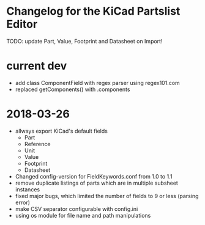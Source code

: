 Changelog for the KiCad Partslist Editor
========================================

TODO: update Part, Value, Footprint and Datasheet on Import!
# current dev
* add class ComponentField with regex parser using regex101.com
* replaced getComponents() with .components

# 2018-03-26
* allways export KiCad's default fields
  * Part
  * Reference
  * Unit
  * Value
  * Footprint
  * Datasheet
* Changed config-version for FieldKeywords.conf from 1.0 to 1.1
* remove duplicate listings of parts which are in multiple subsheet instances
* fixed major bugs, which limited the number of fields to 9 or less (parsing error)
* make CSV separator configurable with config.ini
* using os module for file name and path manipulations

